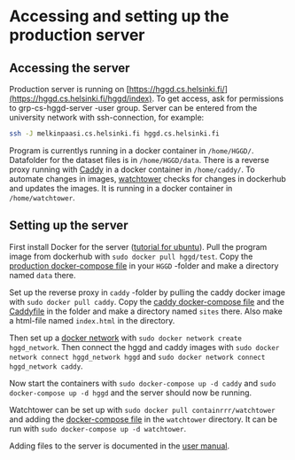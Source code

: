 # Accessing and setting up the production server

## Accessing the server

Production server is running on [https://hggd.cs.helsinki.fi/](https://hggd.cs.helsinki.fi/hggd/index). To get access, ask for permissions to grp-cs-hggd-server -user group. Server can be entered from the university network with ssh-connection, for example:

```bash
ssh -J melkinpaasi.cs.helsinki.fi hggd.cs.helsinki.fi
```

Program is currentlys running in a docker container in `/home/HGGD/`. Datafolder for the dataset files is in `/home/HGGD/data`. There is a reverse proxy running with [Caddy](https://caddyserver.com/) in a docker container in `/home/caddy/`. To automate changes in images, [watchtower](https://containrrr.dev/watchtower/) checks for changes in dockerhub and updates the images. It is running in a docker container in `/home/watchtower`.

## Setting up the server

First install Docker for the server ([tutorial for ubuntu](https://www.simplilearn.com/tutorials/docker-tutorial/how-to-install-docker-on-ubuntu)). Pull the program image from dockerhub with `sudo docker pull hggd/test`. Copy the [production docker-compose file](https://github.com/Helsinki-Genomic-Graph-Database/HGGD/blob/main/docker-compose.prod.yml) in your `HGGD` -folder and make a directory named `data` there.

Set up the reverse proxy in `caddy` -folder by pulling the caddy docker image with `sudo docker pull caddy`. Copy the [caddy docker-compose file](https://github.com/Helsinki-Genomic-Graph-Database/HGGD/blob/main/documentation/docker-compose.caddy.yml) and the [Caddyfile](https://github.com/Helsinki-Genomic-Graph-Database/HGGD/blob/main/documentation/Caddyfile) in the folder and make a directory named `sites` there. Also make a html-file named `index.html` in the directory.

Then set up a [docker network](https://docs.docker.com/network/bridge/) with `sudo docker network create hggd_network`. Then connect the hggd and caddy images with `sudo docker network connect hggd_network hggd` and `sudo docker network connect hggd_network caddy`.

Now start the containers with `sudo docker-compose up -d caddy` and `sudo docker-compose up -d hggd` and the server should now be running.

Watchtower can be set up with `sudo docker pull containrrr/watchtower` and adding the [docker-compose file](https://github.com/Helsinki-Genomic-Graph-Database/HGGD/blob/main/documentation/docker-compose.watchtower.yml) in the `watchtower` directory. It can be run with `sudo docker-compose up -d watchtower`.

Adding files to the server is documented in the [user manual](https://github.com/Helsinki-Genomic-Graph-Database/HGGD/blob/main/documentation/user_manual.md).
